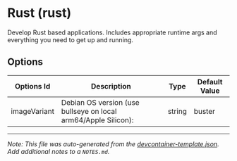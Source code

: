 
# Rust (rust)

Develop Rust based applications. Includes appropriate runtime args and everything you need to get up and running.

## Options

| Options Id | Description | Type | Default Value |
|-----|-----|-----|-----|
| imageVariant | Debian OS version (use bullseye on local arm64/Apple Silicon): | string | buster |



---

_Note: This file was auto-generated from the [devcontainer-template.json](https://github.com/igecloudsdev/cloud-developers/blob/main/src/rust/devcontainer-template.json).  Add additional notes to a `NOTES.md`._
